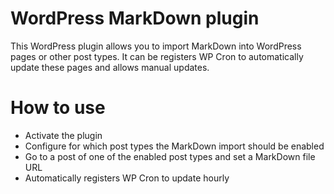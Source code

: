 WordPress MarkDown plugin
===============================

This WordPress plugin allows you to import MarkDown into WordPress pages or other post types. It can be registers WP Cron to automatically update these pages and allows manual updates.

How to use
===============================
- Activate the plugin
- Configure for which post types the MarkDown import should be enabled
- Go to a post of one of the enabled post types and set a MarkDown file URL
- Automatically registers WP Cron to update hourly
